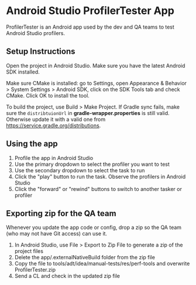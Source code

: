 # Android Studio ProfilerTester App

ProfilerTester is an Android app used by the dev and QA teams to test Android
Studio profilers.

## Setup Instructions

Open the project in Android Studio. Make sure you have the latest Android SDK
installed.

Make sure CMake is installed: go to Settings, open Appearance & Behavior >
System Settings > Android SDK, click on the SDK Tools tab and check CMake. Click
OK to install the tool.

To build the project, use Build > Make Project. If Gradle sync fails, make sure
the <code>distribtuionUrl</code> in <b>gradle-wrapper.properties</b> is still
valid. Otherwise update it with a valid one from
https://service.gradle.org/distributions.

## Using the app

1.  Profile the app in Android Studio
2.  Use the primary dropdown to select the profiler you want to test
3.  Use the secondary dropdown to select the task to run
4.  Click the "play" button to run the task. Observe the profilers in Android
    Studio
5.  Click the "forward" or "rewind" buttons to switch to another tasker or
    profiler

## Exporting zip for the QA team

Whenever you update the app code or config, drop a zip so the QA team (who may
not have Git access) can use it.

1. In Android Studio, use File > Export to Zip File to generate a zip of the
   project files
2. Delete the app/.externalNativeBuild folder from the zip file
3. Copy the file to tools/adt/idea/manual-tests/res/perf-tools and overwrite
   ProfilerTester.zip
4. Send a CL and check in the updated zip file
